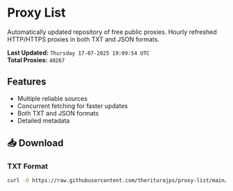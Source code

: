 # Proxy List

Automatically updated repository of free public proxies. Hourly refreshed HTTP/HTTPS proxies in both TXT and JSON formats.

**Last Updated:** `Thursday 17-07-2025 19:09:54 UTC`  
**Total Proxies:** `40267`

## Features
- Multiple reliable sources
- Concurrent fetching for faster updates
- Both TXT and JSON formats
- Detailed metadata

## 📥 Download

### TXT Format
```bash
curl -O https://raw.githubusercontent.com/theriturajps/proxy-list/main/proxies.txt